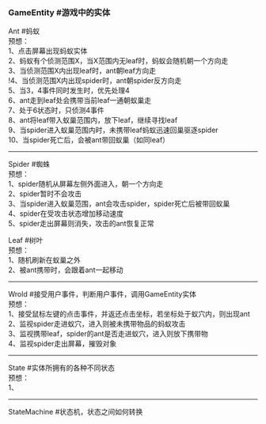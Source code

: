 ### GameEntity #游戏中的实体 

Ant #蚂蚁   
预想：  
1、点击屏幕出现蚂蚁实体  
2、蚂蚁有个侦测范围X，当X范围内无leaf时，蚂蚁会随机朝一个方向走  
3、当侦测范围X内出现leaf时，ant朝leaf方向走  
!4、当侦测范围X内出现spider时，ant朝spider反方向走  
5、当3，4事件同时发生时，优先处理4  
6、ant走到leaf处会携带当前leaf一通朝蚁巢走  
7、处于6状态时，只侦测4事件  
8、ant将leaf带入蚁巢范围内，放下leaf，继续寻找leaf  
9、当spider进入蚁巢范围内时，未携带leaf蚂蚁迅速回巢驱逐spider  
10、当spider死亡后，会被ant带回蚁巢（如同leaf） 

- - -

Spider #蜘蛛   
预想：  
1、spider随机从屏幕左侧外面进入，朝一个方向走  
2、spider暂时不会攻击  
3、当spider进入蚁巢范围，ant会攻击spider，spider死亡后被带回蚁巢  
4、spider在受攻击状态增加移动速度  
5、spider走出屏幕则消失，攻击的ant恢复正常

Leaf #树叶   
预想：  
1、随机刷新在蚁巢之外  
2、被ant携带时，会跟着ant一起移动

- - -

Wrold #接受用户事件，判断用户事件，调用GameEntity实体   
预想：  
1、接受鼠标左键的点击事件，并返还点击坐标，若坐标处于蚁穴内，则出现ant   
2、监视spider走进蚁穴，进入则被未携带物品的蚂蚁攻击  
3、监视携带leaf，spider的ant是否走进蚁穴，进入则放下携带物  
4、监视spider走出屏幕，摧毁对象

- - -

State #实体所拥有的各种不同状态  
预想：  
1、

- - -

StateMachine #状态机，状态之间如何转换 

